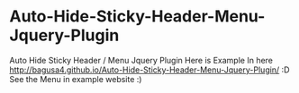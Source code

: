# Auto-Hide-Sticky-Header-Menu-Jquery-Plugin
Auto Hide Sticky Header / Menu Jquery Plugin
Here is Example In here http://bagusa4.github.io/Auto-Hide-Sticky-Header-Menu-Jquery-Plugin/ :D See the Menu in example website :)

